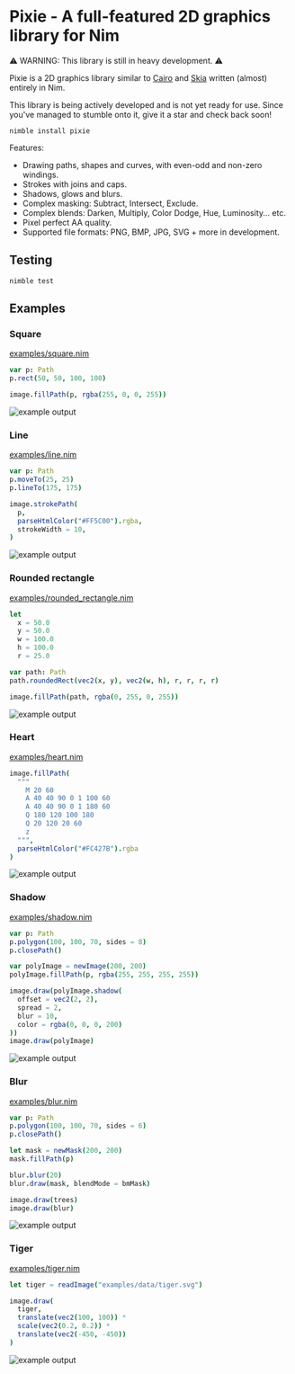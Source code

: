 # Pixie - A full-featured 2D graphics library for Nim

⚠️ WARNING: This library is still in heavy development. ⚠️

Pixie is a 2D graphics library similar to [Cairo](https://www.cairographics.org/) and [Skia](https://skia.org) written (almost) entirely in Nim.

This library is being actively developed and is not yet ready for use. Since you've managed to stumble onto it, give it a star and check back soon!

`nimble install pixie`

Features:
* Drawing paths, shapes and curves, with even-odd and non-zero windings.
* Strokes with joins and caps.
* Shadows, glows and blurs.
* Complex masking: Subtract, Intersect, Exclude.
* Complex blends: Darken, Multiply, Color Dodge, Hue, Luminosity... etc.
* Pixel perfect AA quality.
* Supported file formats: PNG, BMP, JPG, SVG + more in development.

## Testing

`nimble test`

## Examples

### Square
[examples/square.nim](examples/square.nim)
```nim
var p: Path
p.rect(50, 50, 100, 100)

image.fillPath(p, rgba(255, 0, 0, 255))
```
![example output](examples/square.png)

### Line
[examples/line.nim](examples/line.nim)
```nim
var p: Path
p.moveTo(25, 25)
p.lineTo(175, 175)

image.strokePath(
  p,
  parseHtmlColor("#FF5C00").rgba,
  strokeWidth = 10,
)
```
![example output](examples/line.png)

### Rounded rectangle
[examples/rounded_rectangle.nim](examples/rounded_rectangle.nim)
```nim
let
  x = 50.0
  y = 50.0
  w = 100.0
  h = 100.0
  r = 25.0

var path: Path
path.roundedRect(vec2(x, y), vec2(w, h), r, r, r, r)

image.fillPath(path, rgba(0, 255, 0, 255))
```
![example output](examples/rounded_rectangle.png)

### Heart
[examples/heart.nim](examples/heart.nim)
```nim
image.fillPath(
  """
    M 20 60
    A 40 40 90 0 1 100 60
    A 40 40 90 0 1 180 60
    Q 180 120 100 180
    Q 20 120 20 60
    z
  """,
  parseHtmlColor("#FC427B").rgba
)
```
![example output](examples/heart.png)

### Shadow
[examples/shadow.nim](examples/shadow.nim)
```nim
var p: Path
p.polygon(100, 100, 70, sides = 8)
p.closePath()

var polyImage = newImage(200, 200)
polyImage.fillPath(p, rgba(255, 255, 255, 255))

image.draw(polyImage.shadow(
  offset = vec2(2, 2),
  spread = 2,
  blur = 10,
  color = rgba(0, 0, 0, 200)
))
image.draw(polyImage)
```
![example output](examples/shadow.png)

### Blur
[examples/blur.nim](examples/blur.nim)
```nim
var p: Path
p.polygon(100, 100, 70, sides = 6)
p.closePath()

let mask = newMask(200, 200)
mask.fillPath(p)

blur.blur(20)
blur.draw(mask, blendMode = bmMask)

image.draw(trees)
image.draw(blur)
```
![example output](examples/blur.png)

### Tiger
[examples/tiger.nim](examples/tiger.nim)
```nim
let tiger = readImage("examples/data/tiger.svg")

image.draw(
  tiger,
  translate(vec2(100, 100)) *
  scale(vec2(0.2, 0.2)) *
  translate(vec2(-450, -450))
)
```
![example output](examples/tiger.png)
